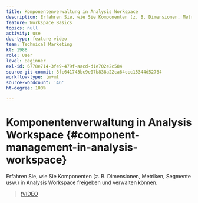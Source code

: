 ```yaml
---
title: Komponentenverwaltung in Analysis Workspace
description: Erfahren Sie, wie Sie Komponenten (z. B. Dimensionen, Metriken, Segmente usw.) in Analysis Workspace freigeben und verwalten können.
feature: Workspace Basics
topics: null
activity: use
doc-type: feature video
team: Technical Marketing
kt: 1988
role: User
level: Beginner
exl-id: 6778e714-3fe9-479f-aacd-d1e702e2c584
source-git-commit: 8fc641743bc9e07b838a22ca64ccc15344d52764
workflow-type: tm+mt
source-wordcount: '46'
ht-degree: 100%

---
```


# Komponentenverwaltung in Analysis Workspace {#component-management-in-analysis-workspace}

Erfahren Sie, wie Sie Komponenten (z. B. Dimensionen, Metriken, Segmente usw.) in Analysis Workspace freigeben und verwalten können.

>[!VIDEO](https://video.tv.adobe.com/v/24095/?quality=12&learn=on)
